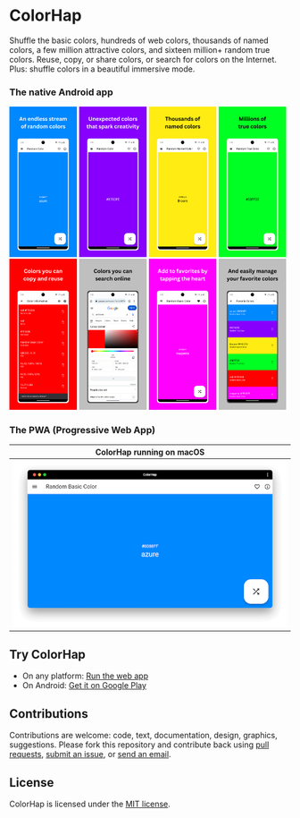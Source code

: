 # ColorHap

Shuffle the basic colors, hundreds of web colors, thousands of named colors, a few million attractive colors, and sixteen million+ random true colors. Reuse, copy, or share colors, or search for colors on the Internet. Plus: shuffle colors in a beautiful immersive mode.

### The native Android app

<p>
  <img src="/repo-assets/screenshots/colorhap-android-screenshot-phone-random-mixed-color.png" alt="Random mixed color Android screenshot" width="24%">
  <img src="/repo-assets/screenshots/colorhap-android-screenshot-phone-creativity.png" alt="Creativity Android screenshot" width="24%">
  <img src="/repo-assets/screenshots/colorhap-android-screenshot-phone-random-named-color.png" alt="Random named color Android screenshot" width="24%">
  <img src="/repo-assets/screenshots/colorhap-android-screenshot-phone-random-true-color.png" alt="Random true color Android screenshot" width="24%">
  <img src="/repo-assets/screenshots/colorhap-android-screenshot-phone-color-information.png" alt="Color information Android screenshot" width="24%">
  <img src="/repo-assets/screenshots/colorhap-android-screenshot-phone-web-search.png" alt="Web search Android screenshot" width="24%">
  <img src="/repo-assets/screenshots/colorhap-android-screenshot-phone-add-to-favorites.png" alt="Add to favorites Android screenshot" width="24%">
  <img src="/repo-assets/screenshots/colorhap-android-screenshot-phone-favorite-colors.png" alt="Favorite colors Android screenshot" width="24%">
</p>


### The PWA (Progressive Web App)

| ColorHap running on macOS | 
| :---: |
| ![The ColorHap PWA on macOS](/repo-assets/screenshots/colorhap-pwa-screenshot-macos.png) |



## Try ColorHap

* On any platform: [Run the web app](https://colorhap.tecdrop.com/)
* On Android: [Get it on Google Play](https://play.google.com/store/apps/details?id=com.tecdrop.colorhap&referrer=utm_source%3Dgithub%26utm_medium%3Dbutton%26utm_content%3Dgithub-repo-readme)

## Contributions

Contributions are welcome: code, text, documentation, design, graphics, suggestions. Please fork this repository and contribute back using [pull requests](https://github.com/tecdrop/color_hap/pulls), [submit an issue](https://github.com/tecdrop/color_hap/issues), or [send an email](https://www.tecdrop.com/support/).

## License

ColorHap is licensed under the [MIT license](LICENSE).
